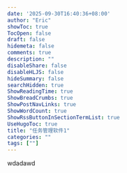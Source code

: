 ```yaml
---
date: '2025-09-30T16:40:36+08:00'
author: "Eric"
showToc: true
TocOpen: false
draft: false
hidemeta: false
comments: true
description: ""
disableShare: false
disableHLJS: false
hideSummary: false
searchHidden: true
ShowReadingTime: true
ShowBreadCrumbs: true
ShowPostNavLinks: true
ShowWordCount: true
ShowRssButtonInSectionTermList: true
UseHugoToc: true
title: "任务管理软件1"
categories: ""
tags: [""]
---
```


wdadawd
